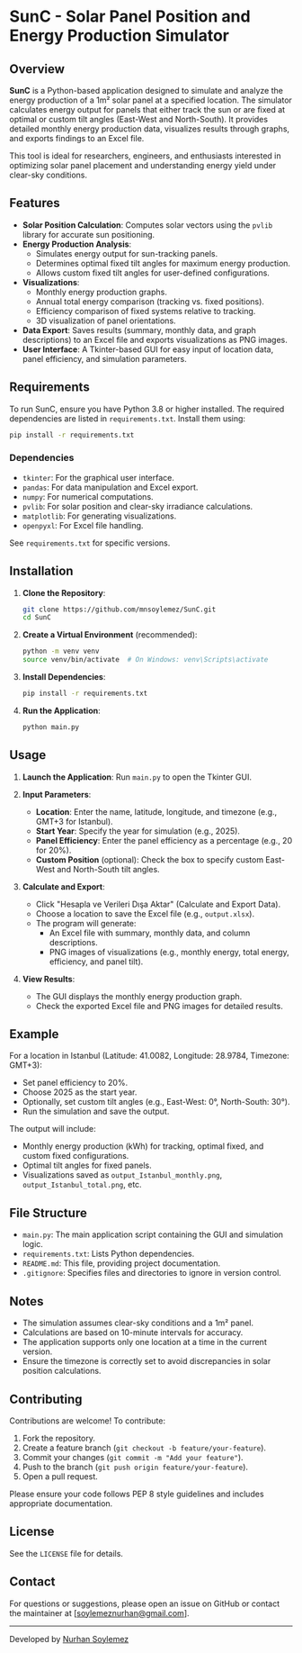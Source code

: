 # SunC - Solar Panel Position and Energy Production Simulator

## Overview
**SunC** is a Python-based application designed to simulate and analyze the energy production of a 1m² solar panel at a specified location. The simulator calculates energy output for panels that either track the sun or are fixed at optimal or custom tilt angles (East-West and North-South). It provides detailed monthly energy production data, visualizes results through graphs, and exports findings to an Excel file.

This tool is ideal for researchers, engineers, and enthusiasts interested in optimizing solar panel placement and understanding energy yield under clear-sky conditions.

## Features
- **Solar Position Calculation**: Computes solar vectors using the `pvlib` library for accurate sun positioning.
- **Energy Production Analysis**:
  - Simulates energy output for sun-tracking panels.
  - Determines optimal fixed tilt angles for maximum energy production.
  - Allows custom fixed tilt angles for user-defined configurations.
- **Visualizations**:
  - Monthly energy production graphs.
  - Annual total energy comparison (tracking vs. fixed positions).
  - Efficiency comparison of fixed systems relative to tracking.
  - 3D visualization of panel orientations.
- **Data Export**: Saves results (summary, monthly data, and graph descriptions) to an Excel file and exports visualizations as PNG images.
- **User Interface**: A Tkinter-based GUI for easy input of location data, panel efficiency, and simulation parameters.

## Requirements
To run SunC, ensure you have Python 3.8 or higher installed. The required dependencies are listed in `requirements.txt`. Install them using:

```bash
pip install -r requirements.txt
```

### Dependencies
- `tkinter`: For the graphical user interface.
- `pandas`: For data manipulation and Excel export.
- `numpy`: For numerical computations.
- `pvlib`: For solar position and clear-sky irradiance calculations.
- `matplotlib`: For generating visualizations.
- `openpyxl`: For Excel file handling.

See `requirements.txt` for specific versions.

## Installation
1. **Clone the Repository**:
   ```bash
   git clone https://github.com/mnsoylemez/SunC.git
   cd SunC
   ```

2. **Create a Virtual Environment** (recommended):
   ```bash
   python -m venv venv
   source venv/bin/activate  # On Windows: venv\Scripts\activate
   ```

3. **Install Dependencies**:
   ```bash
   pip install -r requirements.txt
   ```

4. **Run the Application**:
   ```bash
   python main.py
   ```

## Usage
1. **Launch the Application**:
   Run `main.py` to open the Tkinter GUI.

2. **Input Parameters**:
   - **Location**: Enter the name, latitude, longitude, and timezone (e.g., GMT+3 for Istanbul).
   - **Start Year**: Specify the year for simulation (e.g., 2025).
   - **Panel Efficiency**: Enter the panel efficiency as a percentage (e.g., 20 for 20%).
   - **Custom Position** (optional): Check the box to specify custom East-West and North-South tilt angles.

3. **Calculate and Export**:
   - Click "Hesapla ve Verileri Dışa Aktar" (Calculate and Export Data).
   - Choose a location to save the Excel file (e.g., `output.xlsx`).
   - The program will generate:
     - An Excel file with summary, monthly data, and column descriptions.
     - PNG images of visualizations (e.g., monthly energy, total energy, efficiency, and panel tilt).

4. **View Results**:
   - The GUI displays the monthly energy production graph.
   - Check the exported Excel file and PNG images for detailed results.

## Example
For a location in Istanbul (Latitude: 41.0082, Longitude: 28.9784, Timezone: GMT+3):
- Set panel efficiency to 20%.
- Choose 2025 as the start year.
- Optionally, set custom tilt angles (e.g., East-West: 0°, North-South: 30°).
- Run the simulation and save the output.

The output will include:
- Monthly energy production (kWh) for tracking, optimal fixed, and custom fixed configurations.
- Optimal tilt angles for fixed panels.
- Visualizations saved as `output_Istanbul_monthly.png`, `output_Istanbul_total.png`, etc.

## File Structure
- `main.py`: The main application script containing the GUI and simulation logic.
- `requirements.txt`: Lists Python dependencies.
- `README.md`: This file, providing project documentation.
- `.gitignore`: Specifies files and directories to ignore in version control.

## Notes
- The simulation assumes clear-sky conditions and a 1m² panel.
- Calculations are based on 10-minute intervals for accuracy.
- The application supports only one location at a time in the current version.
- Ensure the timezone is correctly set to avoid discrepancies in solar position calculations.

## Contributing
Contributions are welcome! To contribute:
1. Fork the repository.
2. Create a feature branch (`git checkout -b feature/your-feature`).
3. Commit your changes (`git commit -m "Add your feature"`).
4. Push to the branch (`git push origin feature/your-feature`).
5. Open a pull request.

Please ensure your code follows PEP 8 style guidelines and includes appropriate documentation.

## License
See the `LICENSE` file for details.

## Contact
For questions or suggestions, please open an issue on GitHub or contact the maintainer at [soylemeznurhan@gmail.com].

---
Developed by [Nurhan Soylemez](https://github.com/mnsoylemez)
